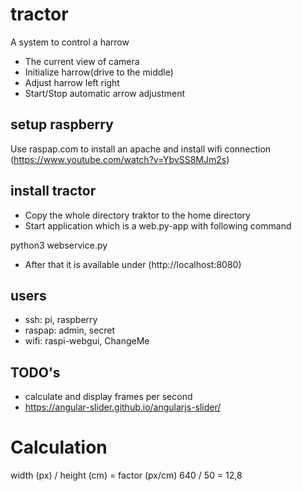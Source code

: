 # tractor
A system to control a harrow
- The current view of camera
- Initialize harrow(drive to the middle)
- Adjust harrow left right
- Start/Stop automatic arrow adjustment

## setup raspberry ##
Use raspap.com to install an apache and install wifi connection
(https://www.youtube.com/watch?v=YbvSS8MJm2s)

## install tractor ##
- Copy the whole directory traktor to the home directory
- Start application which is a web.py-app with following command

python3 webservice.py

- After that it is available under (http://localhost:8080) 

## users ##
- ssh: pi, raspberry
- raspap: admin, secret
- wifi: raspi-webgui, ChangeMe


## TODO's
- calculate and display frames per second
- https://angular-slider.github.io/angularjs-slider/

# Calculation
width (px) / height (cm) = factor (px/cm)
640 / 50 = 12,8 
